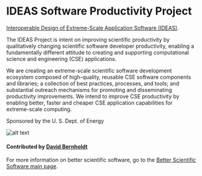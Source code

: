 # IDEAS Software Productivity Project

[Interoperable Design of Extreme-Scale Application Software (IDEAS)](http://ideas-productivity.org/).

The IDEAS Project is intent on improving scientific productivity by qualitatively changing scientific software developer productivity, enabling a fundamentally different attitude to creating and supporting computational science and engineering (CSE) applications.

We are creating an extreme-scale scientific software development ecosystem composed of high-quality, reusable CSE software components and libraries; a collection of best practices, processes, and tools; and substantial outreach mechanisms for promoting and disseminating productivity improvements. We intend to improve CSE productivity by enabling better, faster and cheaper CSE application capabilities for extreme-scale computing.

Sponsored by the U. S. Dept. of Energy

![alt text](https://ideas-productivity.org/wordpress/wp-content/uploads/2015/01/IDEAS_logo_small2.png "IDEAS Logo")

#### Contributed by [David Bernholdt](http://github.com/bernhold)

For more information on better scientific software, go to the [Better Scientific Software main page](http://betterscientificsoftware.info).

<!---
Publish: yes
Categories: Collaboration
Topics: Projects and organizations
Tags: Projects
Level: 2
Prerequisites: defaults
Aggregate: none
--->
